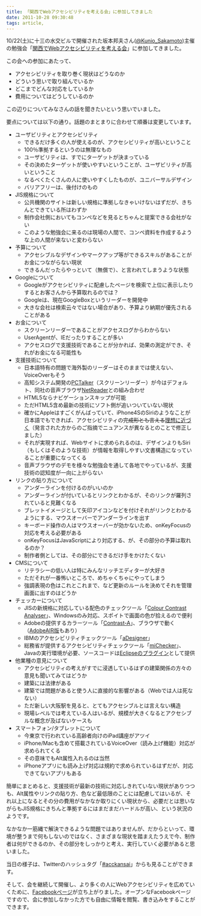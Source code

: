```yaml
---
title: 「関西でWebアクセシビリティを考える会」に参加してきました
date: 2011-10-28 09:30:48
tags: article, 
---
```

10/22(土)に十三の水交ビルで開催された坂本邦夫さん(<a href="http://twitter.com/Kunio_Sakamoto">@Kunio_Sakamoto</a>)主催の勉強会「<a href="http://atnd.org/events/20616">関西でWebアクセシビリティを考える会</a>」に参加してきました。

<!--more-->

この会への参加にあたって、
<ul>
<li>アクセシビリティを取り巻く現状はどうなのか</li>
<li>どういう思いで取り組んでいるか</li>
<li>どこまでどんな対応をしているか</li>
<li>費用についてはどうしているのか</li>
</ul>
この辺りについてみなさんの話を聞きたいという思いでいました。

要点については以下の通り。話題のまとまりに合わせて順番は変更しています。

<ul>
<li>ユーザビリティとアクセシビリティ
	<ul>
	<li>できるだけ多くの人が使えるのが、アクセシビリティが高いということ</li>
	<li>100％準拠するというのは無理なもの</li>
	<li>ユーザビリティは、すでにターゲットが決まっている</li>
	<li>その決めたターゲットが使いやすいということが、ユーザビリティが高いということ</li>
	<li>なるべくたくさんの人に使いやすくしたものが、ユニバーサルデザイン</li>
	<li>バリアフリーは、後付けのもの</li>
	</ul>
</li>
<li>JIS規格について
	<ul>
	<li>公共機関のサイトは新しい規格に準拠しなきゃいけないはずだが、きちんとできている所はわずか</li>
	<li>制作会社側においてもコンペなどを見るとちゃんと提案できる会社がない</li>
	<li>このような勉強会に来るのは現場の人間で、コンペ資料を作成するような上の人間が来ないと変わらない</li>
	</ul>
</li>
<li>予算について
	<ul>
	<li>アクセシブルなデザインやマークアップ等ができるスキルがあることがお金につながらない現状</li>
	<li>できるんだったらやっといて（無償で）、と言われてしまうような状態</li>
	</ul>
</li>
<li>Googleについて
	<ul>
	<li>Googleがアクセシビリティに配慮したページを検索で上位に表示したりするとお客さんから予算取れるのでは？</li>
	<li>Googleは、現在GoogleBoxというリーダーを開発中</li>
	<li>大きな会社は検索云々ではない場合があり、予算より納期が優先されることがある</li>
	</ul>
</li>
<li>お金について
	<ul>
	<li>スクリーンリーダーであることがアクセスログからわからない</li>
	<li>UserAgentが、IEだったりすることが多い</li>
	<li>アクセスログで支援技術であることが分かれば、効果の測定ができ、それがお金になる可能性も</li>
	</ul>
</li>
<li>支援技術について
	<ul>
	<li>日本語特有の問題で海外製のリーダーはそのままでは使えない、VoiceOverもそう</li>
	<li>高知システム開発の<a href="http://www.aok-net.com/products/pctalker.htm">PCTalker</a>（スクリーンリーダー）が今はデフォルト、同社の音声ブラウザ<a href="http://www.aok-net.com/products/netreader.htm">NetReader</a>との組み合わせ</li>
	<li>HTML5ならナビゲーションスキップが可能</li>
	<li>ただHTML5含め最新の技術にソフト側が追いついていない現状</li>
	<li>確かにAppleはすごくがんばっていて、iPhone4SのSiriのようなことが日本語でもできれば、アクセシビリティの<del datetime="2011-10-28T02:40:03+00:00">完成形とも言える</del><ins datetime="2011-10-28T02:40:03+00:00">理想に近づく</ins>（発言された方からのご指摘でニュアンスが異なるとのことで修正しました）</li>
	<li>それが実現すれば、Webサイトに求められるのは、デザインよりもSiri（もしくはそのような技術）が情報を取得しやすい文書構造になっていることが重要になってくる</li>
	<li>音声ブラウザのデモを様々な勉強会を通して各地でやっているが、支援技術の認知度が一向に上がらない</li>
	</ul>
</li>
<li>リンクの貼り方について
	<ul>
	<li>アンダーラインを付けるのがいいのか</li>
	<li>アンダーラインが付いているとリンクとわかるが、そのリンクが羅列されていると見難くなる</li>
	<li>ブレットイメージとして矢印アイコンなどを付けそれがリンクとわかるようにする、マウスオーバーでアンダーラインを出す</li>
	<li>キーボード操作の人はマウスオーバーが効かないため、onKeyFocusの対応を考える必要がある</li>
	<li>onKeyFocusはJavaScriptにより対応する、が、その部分の予算は取れるのか？</li>
	<li>制作者側としては、その部分にできるだけ手をかけたくない</li>
	</ul>
</li>
<li>CMSについて
	<ul>
	<li>リテラシーの低い人は特にみんなリッチエディターが大好き</li>
	<li>ただそれが一番怖いところで、めちゃくちゃにやってしまう</li>
	<li>強調表現の色はこれとこれまで、など更新のルールを決めてそれを管理画面に出すのはどうか</li>
	</ul>
</li>
<li>チェッカーについて
	<ul>
	<li>JISの新規格に対応している配色のチェックツール「<a href="http://www.infoaxia.com/tools/cca/index.html">Colour Contrast Analyser</a>」、Windowsのみ対応、スポイトで画面の色が拾えるので便利</li>
	<li>Adobeの提供するカラーツール「<a href="http://contrast-a.dasplankton.com/">Contrast-A</a>」、ブラウザで動く（<a href="http://www.adobe.com/cfusion/marketplace/index.cfm?event=marketplace.offering&marketplaceid=1&offeringid=10763">AdobeAIR版</a>もあり）</li>
	<li>IBMのアクセシビリティチェックツール「<a href="http://www.trl.ibm.com/projects/acc_tech/adesigner.htm">aDesigner</a>」</li>
	<li>総務省が提供するアクセシビリティチェックツール「<a href="http://www.soumu.go.jp/main_sosiki/joho_tsusin/b_free/miChecker_download.html">miChecker</a>」、Javaの実行環境が必要、ソースコードは<a href="http://www.eclipse.org/actf/downloads/tools/miChecker/build_ja.php">Eclipseのプラグイン</a>として提供</li>
	</ul>
</li>
<li>他業種の意見について
	<ul>
	<li>アクセシビリティの考えがすでに浸透しているはずの建築関係の方々の意見も聞いてみてはどうか</li>
	<li>建築には法律がある</li>
	<li>建築では問題があると使う人に直接的な影響がある（Webでは人は死なない）</li>
	<li>ただ新しい大阪駅を見ると、とてもアクセシブルとは言えない構造</li>
	<li>現場レベルでは考えている人はいるが、規模が大きくなるとアクセシブルな概念が及ばないケースも</li>
	</ul>
</li>
<li>スマートフォン/タブレットについて
	<ul>
	<li>今東京で行われている高齢者向けのiPad講座がアツイ</li>
	<li>iPhone/Macも含めて搭載されているVoiceOver（読み上げ機能）対応が求められてくる</li>
	<li>その意味でもAlt属性入れるのは当然</li>
	<li>iPhoneアプリにも読み上げ対応は規約で求められているはずだが、対応できてないアプリもある</li>
	</ul>
</li>
</ul>

簡単にまとめると、支援技術が最新の技術に対応しきれていない現状がありつつも、Alt属性やリンクの貼り方、色など最低限のことには配慮してはいるが、それ以上になるとその分の費用がなかなか取りにくい現状から、必要だとは思いながらもJIS規格にきちんと準拠するにはまだまだハードルが高い、という状況のようです。

なかなか一筋縄で解決できるような問題ではありませんが、だからといって、環境が整うまで何もしないのではなく、さまざまな現状を踏まえたうえで今、制作者は何ができるのか、その部分をしっかりと考え、実行していく必要があると思いました。

当日の様子は、Twitterのハッシュタグ「<a href="http://twitter.com/#!/search?q=%23acckansai">#acckansai</a>」からも見ることができます。

そして、会を継続して開催し、より多くの人にWebアクセシビリティを広めていくために、<a href="http://www.facebook.com/acckansai">Facebookページ</a>が立ち上がりました。オープンなFacebookページですので、会に参加しなかった方でも自由に情報を閲覧、書き込みをすることができます。